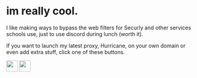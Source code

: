 # im really cool.

I like making ways to bypass the web filters for Securly and other services schools use, just to use discord during lunch (worth it).

If you want to launch my latest proxy, Hurricane, on your own domain or even add extra stuff, click one of these buttons.

<a href="https://heroku.com/deploy?template=https://github.com/mapletoastt/hurricane"><img height="30px" src="https://raw.githubusercontent.com/FogNetwork/Tsunami/main/deploy/heroku2.svg"><img></a>
<a href="https://repl.it/github/mapletoastt/hurricane"><img height="30px" src="https://raw.githubusercontent.com/FogNetwork/Tsunami/main/deploy/replit2.svg"><img></a>
